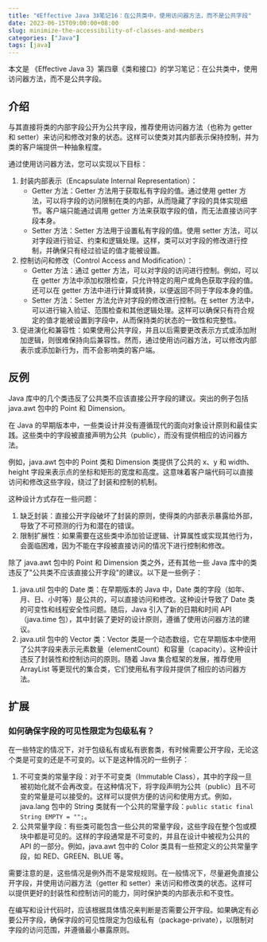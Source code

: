 ```yaml
---
title: "《Effective Java 3》笔记16：在公共类中，使用访问器方法，而不是公共字段"
date: 2023-06-15T09:00:00+08:00
slug: minimize-the-accessibility-of-classes-and-members
categories: ["Java"]
tags: [java]
---
```


本文是 《Effective Java 3》第四章《类和接口》的学习笔记：在公共类中，使用访问器方法，而不是公共字段。

## 介绍

与其直接将类的内部字段公开为公共字段，推荐使用访问器方法（也称为 getter 和 setter）来访问和修改对象的状态。这样可以使类对其内部表示保持控制，并为类的客户端提供一种抽象程度。

通过使用访问器方法，您可以实现以下目标：

1. 封装内部表示（Encapsulate Internal Representation）：
   - Getter 方法：Getter 方法用于获取私有字段的值。通过使用 getter 方法，可以将字段的访问限制在类的内部，从而隐藏了字段的具体实现细节。客户端只能通过调用 getter 方法来获取字段的值，而无法直接访问字段本身。
   - Setter 方法：Setter 方法用于设置私有字段的值。使用 setter 方法，可以对字段进行验证、约束和逻辑处理。这样，类可以对字段的修改进行控制，并确保只有经过验证的值才能被设置。
2. 控制访问和修改（Control Access and Modification）：
   - Getter 方法：通过 getter 方法，可以对字段的访问进行控制。例如，可以在 getter 方法中添加权限检查，只允许特定的用户或角色获取字段的值。还可以在 getter 方法中进行计算或转换，以便返回不同于字段本身的值。
   - Setter 方法：Setter 方法允许对字段的修改进行控制。在 setter 方法中，可以进行输入验证、范围检查和其他逻辑处理。这样可以确保只有符合规定的值才能被设置到字段中，从而保持类的状态的一致性和完整性。
3. 促进演化和兼容性：如果使用公共字段，并且以后需要更改表示方式或添加附加逻辑，则很难保持向后兼容性。然而，通过使用访问器方法，可以修改内部表示或添加新行为，而不会影响类的客户端。

## 反例

Java 库中的几个类违反了公共类不应该直接公开字段的建议。突出的例子包括 java.awt 包中的 Point 和 Dimension。

在 Java 的早期版本中，一些类设计并没有遵循现代的面向对象设计原则和最佳实践。这些类中的字段被直接声明为公共（public），而没有提供相应的访问器方法。

例如，java.awt 包中的 Point 类和 Dimension 类提供了公共的 x、y 和 width、height 字段来表示点的坐标和矩形的宽度和高度。这意味着客户端代码可以直接访问和修改这些字段，绕过了封装和控制的机制。

这种设计方式存在一些问题：

1. 缺乏封装：直接公开字段破坏了封装的原则，使得类的内部表示暴露给外部，导致了不可预测的行为和潜在的错误。
2. 限制扩展性：如果需要在这些类中添加验证逻辑、计算属性或实现其他行为，会面临困难，因为不能在字段被直接访问的情况下进行控制和修改。

除了 java.awt 包中的 Point 和 Dimension 类之外，还有其他一些 Java 库中的类违反了"公共类不应该直接公开字段"的建议。以下是一些例子：

1. java.util 包中的 Date 类：在早期版本的 Java 中，Date 类的字段（如年、月、日、小时等）是公共的，可以直接访问和修改。这种设计导致了 Date 类的可变性和线程安全性问题。随后，Java 引入了新的日期和时间 API（java.time 包），其中封装了更好的设计原则，遵循了使用访问器方法的建议。
2. java.util 包中的 Vector 类：Vector 类是一个动态数组，它在早期版本中使用了公共字段来表示元素数量（elementCount）和容量（capacity）。这种设计违反了封装性和控制访问的原则。随着 Java 集合框架的发展，推荐使用 ArrayList 等更现代的集合类，它们使用私有字段并提供了相应的访问器方法。

## 扩展

### 如何确保字段的可见性限定为包级私有？

在一些特定的情况下，对于包级私有或私有嵌套类，有时候需要公开字段，无论这个类是可变的还是不可变的。以下是这种情况的一些例子：

1. 不可变类的常量字段：对于不可变类（Immutable Class），其中的字段一旦被初始化就不会再改变。在这种情况下，将字段声明为公共（public）且不可变的常量是可以接受的。这样可以提供方便的访问和使用方式。例如，java.lang 包中的 String 类就有一个公共的常量字段：`public static final String EMPTY = "";`。
2. 公共常量字段：有些类可能包含一些公共的常量字段，这些字段在整个包或模块中都是可见的。这样的字段通常是不可变的，并且在设计中被视为公共的 API 的一部分。例如，java.awt 包中的 Color 类具有一些预定义的公共常量字段，如 RED、GREEN、BLUE 等。

需要注意的是，这些情况是例外而不是常规规则。在一般情况下，尽量避免直接公开字段，并使用访问器方法（getter 和 setter）来访问和修改类的状态。这样可以提供更好的封装性和控制访问的能力，同时保护类的内部表示和不变性。

在编写和设计代码时，应该根据具体情况来判断是否需要公开字段。如果确定有必要公开字段，确保字段的可见性限定为包级私有（package-private），以限制对字段的访问范围，并遵循最小暴露原则。
